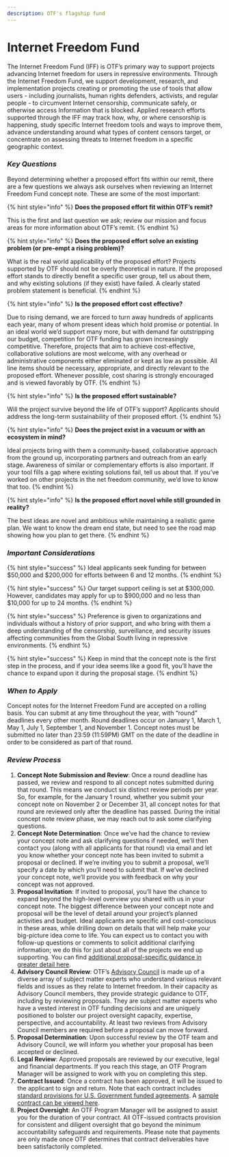 ```yaml
---
description: OTF's flagship fund
---
```


# Internet Freedom Fund

The Internet Freedom Fund \(IFF\) is OTF’s primary way to support projects advancing Internet freedom for users in repressive environments. Through the Internet Freedom Fund, we support development, research, and implementation projects creating or promoting the use of tools that allow users - including journalists, human rights defenders, activists, and regular people - to circumvent Internet censorship, communicate safely, or otherwise access Information that is blocked. Applied research efforts supported through the IFF may track how, why, or where censorship is happening, study specific Internet freedom tools and ways to improve them, advance understanding around what types of content censors target, or concentrate on assessing threats to Internet freedom in a specific geographic context.

### _Key Questions_

Beyond determining whether a proposed effort fits within our remit, there are a few questions we always ask ourselves when reviewing an Internet Freedom Fund concept note. These are some of the most important:

{% hint style="info" %}
**Does the proposed effort fit within OTF’s remit?**

This is the first and last question we ask; review our mission and focus areas for more information about OTF’s remit.
{% endhint %}

{% hint style="info" %}
**Does the proposed effort solve an existing problem \(or pre-empt a rising problem\)?**

What is the real world applicability of the proposed effort? Projects supported by OTF should not be overly theoretical in nature. If the proposed effort stands to directly benefit a specific user group, tell us about them, and why existing solutions \(if they exist\) have failed. A clearly stated problem statement is beneficial.
{% endhint %}

{% hint style="info" %}
**Is the proposed effort cost effective?**

Due to rising demand, we are forced to turn away hundreds of applicants each year, many of whom present ideas which hold promise or potential. In an ideal world we’d support many more, but with demand far outstripping our budget, competition for OTF funding has grown increasingly competitive. Therefore, projects that aim to achieve cost-effective, collaborative solutions are most welcome, with any overhead or administrative components either eliminated or kept as low as possible. All line items should be necessary, appropriate, and directly relevant to the proposed effort. Whenever possible, cost sharing is strongly encouraged and is viewed favorably by OTF.
{% endhint %}

{% hint style="info" %}
**Is the proposed effort sustainable?**

Will the project survive beyond the life of OTF’s support? Applicants should address the long-term sustainability of their proposed effort.
{% endhint %}

{% hint style="info" %}
**Does the project exist in a vacuum or with an ecosystem in mind?**

Ideal projects bring with them a community-based, collaborative approach from the ground up, incorporating partners and outreach from an early stage. Awareness of similar or complementary efforts is also important. If your tool fills a gap where existing solutions fail, tell us about that. If you’ve worked on other projects in the net freedom community, we’d love to know that too.
{% endhint %}

{% hint style="info" %}
**Is the proposed effort novel while still grounded in reality?**

The best ideas are novel and ambitious while maintaining a realistic game plan. We want to know the dream end state, but need to see the road map showing how you plan to get there.
{% endhint %}

### _Important Considerations_

{% hint style="success" %}
Ideal applicants seek funding for between $50,000 and $200,000 for efforts between 6 and 12 months.
{% endhint %}

{% hint style="success" %}
Our target support ceiling is set at $300,000. However, candidates may apply for up to $900,000 and no less than $10,000 for up to 24 months.
{% endhint %}

{% hint style="success" %}
Preference is given to organizations and individuals without a history of prior support, and who bring with them a deep understanding of the censorship, surveillance, and security issues affecting communities from the Global South living in repressive environments.
{% endhint %}

{% hint style="success" %}
Keep in mind that the concept note is the first step in the process, and if your idea seems like a good fit, you’ll have the chance to expand upon it during the proposal stage.
{% endhint %}

### _When to Apply_

Concept notes for the Internet Freedom Fund are accepted on a rolling basis. You can submit at any time throughout the year, with “round” deadlines every other month. Round deadlines occur on January 1, March 1, May 1, July 1, September 1, and November 1. Concept notes must be submitted no later than 23:59 \(11:59PM\) GMT on the date of the deadline in order to be considered as part of that round.

### _Review Process_

1. **Concept Note Submission and Review**: Once a round deadline has passed, we review and respond to all concept notes submitted during that round. This means we conduct six distinct review periods per year. So, for example, for the January 1 round, whether you submit your concept note on November 2 or December 31, all concept notes for that round are reviewed only after the deadline has passed. During the initial concept note review phase, we may reach out to ask some clarifying questions. 
2. **Concept Note Determination**: Once we’ve had the chance to review your concept note and ask clarifying questions if needed, we’ll then contact you \(along with all applicants for that round\) via email and let you know whether your concept note has been invited to submit a proposal or declined. If we’re inviting you to submit a proposal, we’ll specify a date by which you’ll need to submit that. If we’ve declined your concept note, we’ll provide you with feedback on why your concept was not approved. 
3. **Proposal Invitation**: If invited to proposal, you’ll have the chance to expand beyond the high-level overview you shared with us in your concept note. The biggest difference between your concept note and proposal will be the level of detail around your project’s planned activities and budget. Ideal applicants are specific and cost-conscious in these areas, while drilling down on details that will help make your big-picture idea come to life. You can expect us to contact you with follow-up questions or comments to solicit additional clarifying information; we do this for just about all of the projects we end up supporting. You can find [additional proposal-specific guidance in greater detail here](../appendix-ii-proposal-guide.md). 
4. **Advisory Council Review**: OTF’s [Advisory Council](https://www.opentech.fund/about/people/advisory-council) is made up of a diverse array of subject matter experts who understand various relevant fields and issues as they relate to Internet freedom. In their capacity as Advisory Council members, they provide strategic guidance to OTF, including by reviewing proposals. They are subject matter experts who have a vested interest in OTF funding decisions and are uniquely positioned to bolster our project oversight capacity, expertise, perspective, and accountability. At least two reviews from Advisory Council members are required before a proposal can move forward. 
5. **Proposal Determination**: Upon successful review by the OTF team and Advisory Council, we will inform you whether your proposal has been accepted or declined. 
6. **Legal Review**: Approved proposals are reviewed by our executive, legal and financial departments. If you reach this stage, an OTF Program Manager will be assigned to work with you on completing this step. 
7. **Contract Issued**: Once a contract has been approved, it will be issued to the applicant to sign and return. Note that each contract includes [standard provisions for U.S. Government funded agreements](https://www.opentech.fund/sites/default/files/page_attachment/usgprovisions.pdf). A [sample contract can be viewed here](https://www.opentech.fund/sites/default/files/page_attachment/otf_contract_template_final_0.pdf). 
8. **Project Oversight**: An OTF Program Manager will be assigned to assist you for the duration of your contract. All OTF-issued contracts provision for consistent and diligent oversight that go beyond the minimum accountability safeguards and requirements. Please note that payments are only made once OTF determines that contract deliverables have been satisfactorily completed.

